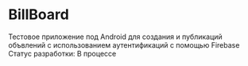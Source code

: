 # BillBoard
Тестовое приложение под Android для создания и публикаций объвлений с использованием аутентификаций с помощью Firebase
Статус разработки: В процессе

